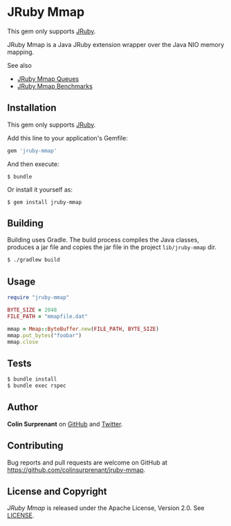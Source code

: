 # JRuby Mmap

This gem only supports [JRuby](http://jruby.org/).

JRuby Mmap is a Java JRuby extension wrapper over the Java NIO memory mapping. 

See also
- [JRuby Mmap Queues](https://github.com/colinsurprenant/jruby-mmap-queues)
- [JRuby Mmap Benchmarks](https://github.com/colinsurprenant/jruby-mmap-benchmark)

## Installation

This gem only supports [JRuby](http://jruby.org/).

Add this line to your application's Gemfile:

```ruby
gem 'jruby-mmap'
```

And then execute:

    $ bundle

Or install it yourself as:

    $ gem install jruby-mmap

## Building

Building uses Gradle. The build process compiles the Java classes, produces a jar file and copies the jar file in the project `lib/jruby-mmap` dir.

```sh
$ ./gradlew build
```

## Usage

```ruby
require "jruby-mmap"

BYTE_SIZE = 2048
FILE_PATH = "mmapfile.dat"

mmap = Mmap::ByteBuffer.new(FILE_PATH, BYTE_SIZE)
mmap.put_bytes("foobar")
mmap.close
```

## Tests

```sh
$ bundle install
$ bundle exec rspec
```

## Author

**Colin Surprenant** on [GitHub](https://github.com/colinsurprenant) and [Twitter](https://twitter.com/colinsurprenant).

## Contributing

Bug reports and pull requests are welcome on GitHub at https://github.com/colinsurprenant/jruby-mmap.

## License and Copyright

*JRuby Mmap* is released under the Apache License, Version 2.0. See [LICENSE](https://github.com/colinsurprenant/jruby-mmap/blob/master/LICENSE).
